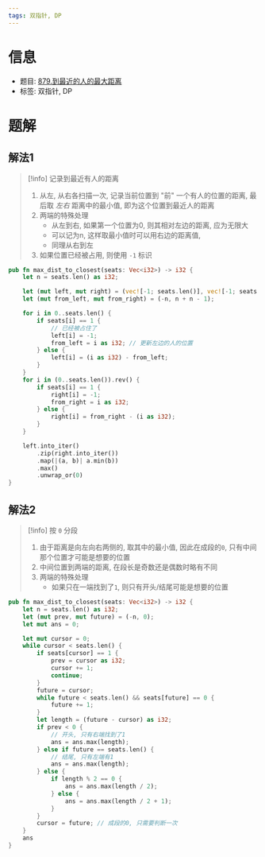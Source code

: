 ```yaml
---
tags: 双指针, DP
---
```


# 信息
* 题目: [879.到最近的人的最大距离](https://leetcode.cn/problems/maximize-distance-to-closest-person/)
* 标签: 双指针, DP

# 题解

## 解法1

> [!info] 记录到最近有人的距离
> 1. 从左, 从右各扫描一次, 记录当前位置到 "前" 一个有人的位置的距离, 最后取 _左右_ 距离中的最小值, 即为这个位置到最近人的距离
> 2. 两端的特殊处理
>     - 从左到右, 如果第一个位置为0, 则其相对左边的距离, 应为无限大
>     - 可以记为n, 这样取最小值时可以用右边的距离值,
>     - 同理从右到左
> 3. 如果位置已经被占用, 则使用 `-1` 标识

```rust
pub fn max_dist_to_closest(seats: Vec<i32>) -> i32 {
    let n = seats.len() as i32;

    let (mut left, mut right) = (vec![-1; seats.len()], vec![-1; seats.len()]);
    let (mut from_left, mut from_right) = (-n, n + n - 1);

    for i in 0..seats.len() {
        if seats[i] == 1 {
            // 已经被占住了
            left[i] = -1;
            from_left = i as i32; // 更新左边的人的位置
        } else {
            left[i] = (i as i32) - from_left;
        }
    }
    for i in (0..seats.len()).rev() {
        if seats[i] == 1 {
            right[i] = -1;
            from_right = i as i32;
        } else {
            right[i] = from_right - (i as i32);
        }
    }

    left.into_iter()
        .zip(right.into_iter())
        .map(|(a, b)| a.min(b))
        .max()
        .unwrap_or(0)
}
```

## 解法2

> [!info] 按 `0` 分段
> 1. 由于距离是向左向右两侧的, 取其中的最小值, 因此在成段的`0`, 只有中间那个位置才可能是想要的位置
> 2. 中间位置到两端的距离, 在段长是奇数还是偶数时略有不同
> 3. 两端的特殊处理
>     - 如果只在一端找到了`1`, 则只有开头/结尾可能是想要的位置 

```rust
pub fn max_dist_to_closest(seats: Vec<i32>) -> i32 {
    let n = seats.len() as i32;
    let (mut prev, mut future) = (-n, 0);
    let mut ans = 0;

    let mut cursor = 0;
    while cursor < seats.len() {
        if seats[cursor] == 1 {
            prev = cursor as i32;
            cursor += 1;
            continue;
        }
        future = cursor;
        while future < seats.len() && seats[future] == 0 {
            future += 1;
        }
        let length = (future - cursor) as i32;
        if prev < 0 {
            // 开头, 只有右端找到了1
            ans = ans.max(length);
        } else if future == seats.len() {
            // 结尾, 只有左端有1
            ans = ans.max(length);
        } else {
            if length % 2 == 0 {
                ans = ans.max(length / 2);
            } else {
                ans = ans.max(length / 2 + 1);
            }
        }
        cursor = future; // 成段的0, 只需要判断一次
    }
    ans
}
```